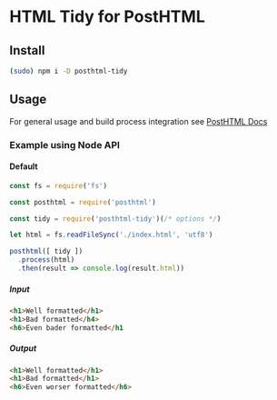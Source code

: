 # HTML Tidy for PostHTML

## Install

```bash
(sudo) npm i -D posthtml-tidy
```

## Usage
For general usage and build process integration see [PostHTML Docs](https://github.com/posthtml/posthtml#usage)

### Example using Node API
#### Default

```js
const fs = require('fs')

const posthtml = require('posthtml')

const tidy = require('posthtml-tidy')(/* options */)

let html = fs.readFileSync('./index.html', 'utf8')

posthtml([ tidy ])
  .process(html)
  .then(result => console.log(result.html))
```
##### Input
```html
<h1>Well formatted</h1>
<h1>Bad formatted</h4>
<h6>Even bader formatted</h1
```
##### Output
```html
<h1>Well formatted</h1>
<h1>Bad formatted</h1>
<h6>Even worser formatted</h6>
```
